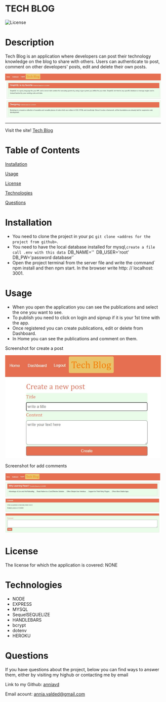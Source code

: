 # TECH BLOG


![License](https://img.shields.io/badge/License-NONE-grenn.svg)
  

# Description

Tech Blog is an application where developers can post their technology knowledge on the blog to share with others. Users can authenticate to post, comment on other developers' posts, edit and delete their own posts.

  
  
 ![Homepage](public/images/homepage.jpg)
 _____________________________________________________________________
 Visit the site! [Tech Blog](https:)



# Table of Contents

[Installation](#Installation)

[Usage](#Usage)

[License](#License)

[Technologies](#Technologies)

[Questions](#Questions)


  
# Installation 

- You need to clone the project in your pc `git clone <addres for the project from github>`.
- You need to have the local database installed for mysql,`create a file call .env with this data
`DB_NAME='<database name>'`
`DB_USER='root'`
`DB_PW='password database'`
- Open the project terminal from the server file and write the command` npm install  and then npm start. In the browser write 
http: // localhost: 3001. 


# Usage 

- When you open the application you can see the publications and select the one you want to see.
- To publish you need to click on login and sipnup if it is your 1st time with the app.
- Once registered you can create publications, edit or delete from Dashboard.
- In Home you can see the publications and comment on them.



Screenshot for create a post

![create post](public/images/create-post.jpg)



Screenshot for add comments

![create comments](public/images/comment.jpg)


# License
The license for which the application is covered:
NONE 

# Technologies 
* NODE
* EXPRESS
* MYSQL
* SequelSEQUELIZE
* HANDLEBARS
* bcrypt
* dotenv
* HEROKU



# Questions

  If you have questions about the project, below you can find ways to answer them, either by visiting my highub or contacting me by email
  
  Link to my Github: [anniavd](https://github.com/anniavd)

  
  Email acount: [annia.valded@gmail.com](mailto:annia.valded@gmail.com)
    




